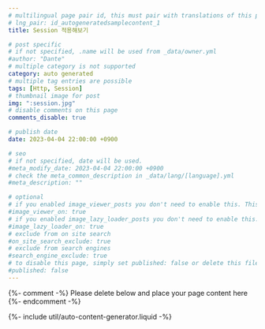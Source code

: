 ```yaml
---
# multilingual page pair id, this must pair with translations of this page. (This name must be unique)
# lng_pair: id_autogeneratedsamplecontent_1
title: Session 적용해보기

# post specific
# if not specified, .name will be used from _data/owner.yml
#author: "Dante"
# multiple category is not supported
category: auto generated
# multiple tag entries are possible
tags: [Http, Session]
# thumbnail image for post
img: ":session.jpg"
# disable comments on this page
comments_disable: true

# publish date
date: 2023-04-04 22:00:00 +0900

# seo
# if not specified, date will be used.
#meta_modify_date: 2023-04-04 22:00:00 +0900
# check the meta_common_description in _data/lang/[language].yml
#meta_description: ""

# optional
# if you enabled image_viewer_posts you don't need to enable this. This is only if image_viewer_posts = false
#image_viewer_on: true
# if you enabled image_lazy_loader_posts you don't need to enable this. This is only if image_lazy_loader_posts = false
#image_lazy_loader_on: true
# exclude from on site search
#on_site_search_exclude: true
# exclude from search engines
#search_engine_exclude: true
# to disable this page, simply set published: false or delete this file
#published: false
---
```

{%- comment -%} Please delete below and place your page content here {%- endcomment -%}

{%- include util/auto-content-generator.liquid -%}

<!-- outline-start -->




<!-- outline-end -->
